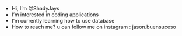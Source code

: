 - Hi, I’m @ShadyJays
- I’m interested in coding applications
- I’m currently learning how to use database
- How to reach me? u can follow me on instagram : jason.buensuceso

<!---
ShadyJays/ShadyJays is a ✨ special ✨ repository because its `README.md` (this file) appears on your GitHub profile.
You can click the Preview link to take a look at your changes.
--->
